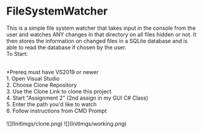 # FileSystemWatcher
This is a simple file system watcher that takes input in the console from the user and watches ANY changes in that directory on all files hidden or not. It then stores the information on changed files in a SQLite database and is able to read the database if chosen by the user. 
<br>
To Start:

<br>
*Prereq must have VS2019 or newer

<br>
1. Open Visual Studio<br>
2. Choose Clone Repository<br>
3. Use the Clone Link to clone this project<br>
4. Start "Assignment 2" (2nd assign in my GUI C# Class)<br>
5. Enter the path you'd like to watch<br>
6. Follow instructions from CMD Prompt<br>

<br>
![](InitImgs/clone.png)
![](InitImgs/working.png)
